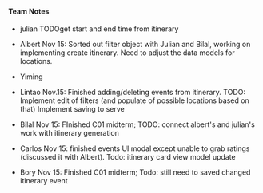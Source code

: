 <h4>Team Notes</h4>

 - julian
TODOget start and end time from itinerary

 - Albert
Nov 15: Sorted out filter object with Julian and Bilal, working on implementing create itinerary. Need to adjust the data models for locations.

 - Yiming


 - Lintao
Nov.15: Finished adding/deleting events from itinerary. TODO: Implement edit of filters (and populate of possible locations based on that) Implement saving to serve

 - Bilal
Nov 15: FInished C01 midterm; TODO: connect albert's and julian's work with itinerary generation

 - Carlos
Nov 15: finished events UI modal except unable to grab ratings (discussed it with Albert). Todo: itinerary card view model update

 - Bory
Nov 15: Finished C01 midterm; 
Todo: still need to saved changed itinerary event
